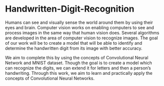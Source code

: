 # Handwritten-Digit-Recognition
Humans can see and visually sense the world around them by using their eyes and brain. Computer vision works on enabling computers to see and process images in the same way that human vision does. Several algorithms are developed in the area of computer vision to recognize images. 
The goal of our work will be to create a model that will be able to identify and determine the handwritten digit from its image with better accuracy. 

We aim to complete this by using the concepts of Convolutional Neural Network and MNIST dataset. 
Though the goal is to create a model which can recognize the digits, we can extend it for letters and then a person’s handwriting. 
Through this work, we aim to learn and practically apply the concepts of Convolutional Neural Networks. 
